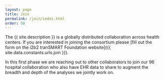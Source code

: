 ```yaml
---
layout: page
title: Join
permalink: /join/index.html
order: 50
---
```


The {{ site.description }} is a globally distributed collaboration across health centers. 
If you are interested in joining the consortium please [fill out the form on the i2b2 tranSMART Foundation website]({{ site.data.constants.urls.join }}).


In this first phase we are reaching out to other collaborators to join our 96 hospital collaboration who also have EHR data to share to augment the breadth and depth of the analyses we jointly work on.